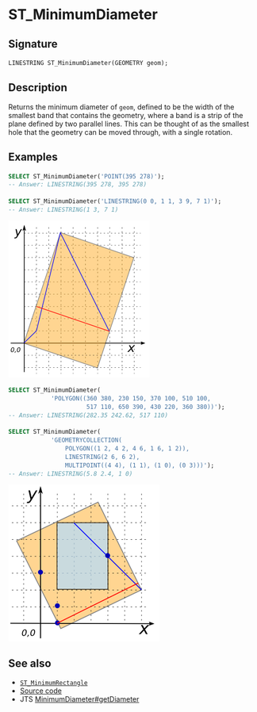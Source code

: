 # ST_MinimumDiameter

## Signature

```sql
LINESTRING ST_MinimumDiameter(GEOMETRY geom);
```

## Description

Returns the minimum diameter of `geom`, defined to be the width of
the smallest band that contains the geometry, where a band is a
strip of the plane defined by two parallel lines.
This can be thought of as the smallest hole that the geometry can be
moved through, with a single rotation.

## Examples

```sql
SELECT ST_MinimumDiameter('POINT(395 278)');
-- Answer: LINESTRING(395 278, 395 278)

SELECT ST_MinimumDiameter('LINESTRING(0 0, 1 1, 3 9, 7 1)');
-- Answer: LINESTRING(1 3, 7 1)
```

![](./ST_MinimumDiameter_1.png)

```sql
SELECT ST_MinimumDiameter(
            'POLYGON((360 380, 230 150, 370 100, 510 100,
                      517 110, 650 390, 430 220, 360 380))');
-- Answer: LINESTRING(282.35 242.62, 517 110)

SELECT ST_MinimumDiameter(
            'GEOMETRYCOLLECTION(
                POLYGON((1 2, 4 2, 4 6, 1 6, 1 2)),
                LINESTRING(2 6, 6 2),
                MULTIPOINT((4 4), (1 1), (1 0), (0 3)))');
-- Answer: LINESTRING(5.8 2.4, 1 0)
```

![](./ST_MinimumDiameter_2.png)

## See also

* [`ST_MinimumRectangle`](../ST_MinimumRectangle)
* <a href="https://github.com/orbisgis/h2gis/blob/master/h2gis-functions/src/main/java/org/h2gis/functions/spatial/properties/ST_MinimumDiameter.java" target="_blank">Source code</a>
* JTS [MinimumDiameter#getDiameter][jts]

[jts]: http://tsusiatsoftware.net/jts/javadoc/com/vividsolutions/jts/algorithm/MinimumDiameter.html#getDiameter()

